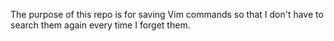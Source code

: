The purpose of this repo is for saving Vim commands so that I don't have to search them again every time I forget them.
